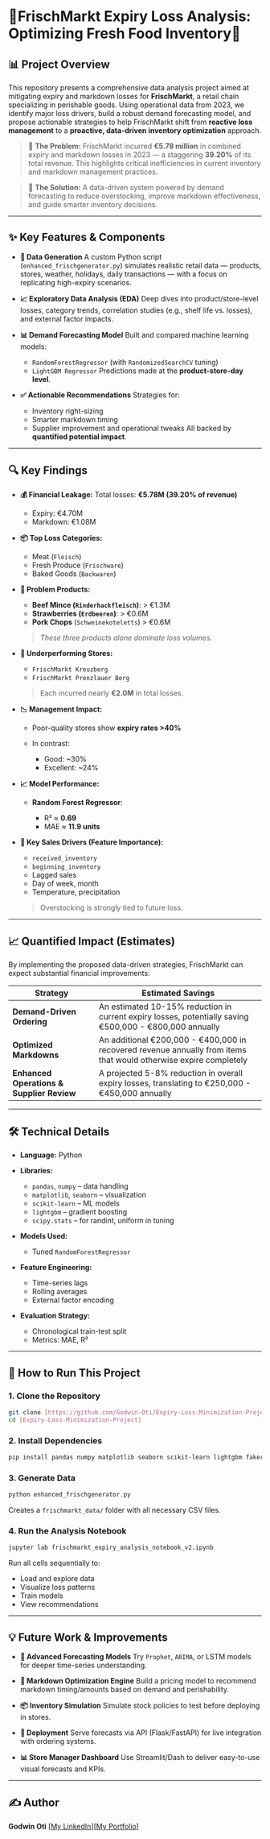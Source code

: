 # 🍎FrischMarkt Expiry Loss Analysis: Optimizing Fresh Food Inventory🥬

## 📊 Project Overview

This repository presents a comprehensive data analysis project aimed at mitigating expiry and markdown losses for **FrischMarkt**, a retail chain specializing in perishable goods. Using operational data from 2023, we identify major loss drivers, build a robust demand forecasting model, and propose actionable strategies to help FrischMarkt shift from **reactive loss management** to a **proactive, data-driven inventory optimization** approach.

> 💸 **The Problem:**
> FrischMarkt incurred **€5.78 million** in combined expiry and markdown losses in 2023 — a staggering **39.20%** of its total revenue. This highlights critical inefficiencies in current inventory and markdown management practices.

> 🧠 **The Solution:**
> A data-driven system powered by demand forecasting to reduce overstocking, improve markdown effectiveness, and guide smarter inventory decisions.

---

## ✨ Key Features & Components

* **🔧 Data Generation**
  A custom Python script (`enhanced_frischgenerator.py`) simulates realistic retail data — products, stores, weather, holidays, daily transactions — with a focus on replicating high-expiry scenarios.

* **📈 Exploratory Data Analysis (EDA)**
  Deep dives into product/store-level losses, category trends, correlation studies (e.g., shelf life vs. losses), and external factor impacts.

* **📊 Demand Forecasting Model**
  Built and compared machine learning models:

  * `RandomForestRegressor` (with `RandomizedSearchCV` tuning)
  * `LightGBM Regressor`
    Predictions made at the **product-store-day level**.

* **✅ Actionable Recommendations**
  Strategies for:

  * Inventory right-sizing
  * Smarter markdown timing
  * Supplier improvement and operational tweaks
    All backed by **quantified potential impact**.

---

## 🔍 Key Findings

* **💰 Financial Leakage:**
  Total losses: **€5.78M (39.20% of revenue)**

  * Expiry: €4.70M
  * Markdown: €1.08M

* **📦 Top Loss Categories:**

  * Meat (`Fleisch`)
  * Fresh Produce (`Frischware`)
  * Baked Goods (`Backwaren`)

* **🚨 Problem Products:**

  * **Beef Mince (`Rinderhackfleisch`)**: > €1.3M
  * **Strawberries (`Erdbeeren`)**: > €0.6M
  * **Pork Chops** (`Schweinekoteletts`) > €0.6M

  > *These three products alone dominate loss volumes.*

* **🏬 Underperforming Stores:**

  * `FrischMarkt Kreuzberg`
  * `FrischMarkt Prenzlauer Berg`

  > Each incurred nearly **€2.0M** in total losses.

* **📉 Management Impact:**

  * Poor-quality stores show **expiry rates >40%**
  * In contrast:

    * Good: \~30%
    * Excellent: \~24%

* **📈 Model Performance:**

  * **Random Forest Regressor**:

    * R² ≈ **0.69**
    * MAE ≈ **11.9 units**

* **🧠 Key Sales Drivers (Feature Importance):**

  * `received_inventory`
  * `beginning_inventory`
  * Lagged sales
  * Day of week, month
  * Temperature, precipitation

  > Overstocking is strongly tied to future loss.

---

## 📈 Quantified Impact (Estimates)
By implementing the proposed data-driven strategies, FrischMarkt can expect substantial financial improvements:

| Strategy                   | Estimated Savings                                       |
| -------------------------- | ------------------------------------------------------- |
| **Demand-Driven Ordering** | An estimated 10-15% reduction in current expiry losses, potentially saving €500,000 - €800,000 annually |
| **Optimized Markdowns**    | An additional €200,000 - €400,000 in recovered revenue annually from items that would otherwise expire completely |
| **Enhanced Operations & Supplier Review**  | A projected 5-8% reduction in overall expiry losses, translating to €250,000 - €450,000 annually |

---

## 🛠️ Technical Details

* **Language:** Python
* **Libraries:**

  * `pandas`, `numpy` – data handling
  * `matplotlib`, `seaborn` – visualization
  * `scikit-learn` – ML models
  * `lightgbm` – gradient boosting
  * `scipy.stats` – for randint, uniform in tuning
* **Models Used:**

  * Tuned `RandomForestRegressor`
* **Feature Engineering:**

  * Time-series lags
  * Rolling averages
  * External factor encoding
* **Evaluation Strategy:**

  * Chronological train-test split
  * Metrics: MAE, R²

---

## 🚀 How to Run This Project

### 1. Clone the Repository

```bash
git clone [https://github.com/Godwin-Oti/Expiry-Loss-Minimization-Project]
cd [Expiry-Loss-Minimization-Project]
```

### 2. Install Dependencies

```bash
pip install pandas numpy matplotlib seaborn scikit-learn lightgbm faker
```

### 3. Generate Data

```bash
python enhanced_frischgenerator.py
```

Creates a `frischmarkt_data/` folder with all necessary CSV files.

### 4. Run the Analysis Notebook

```bash
jupyter lab frischmarkt_expiry_analysis_notebook_v2.ipynb
```

Run all cells sequentially to:

* Load and explore data
* Visualize loss patterns
* Train models
* View recommendations

---

## 💡 Future Work & Improvements

* **📆 Advanced Forecasting Models**
  Try `Prophet`, `ARIMA`, or LSTM models for deeper time-series understanding.

* **🧾 Markdown Optimization Engine**
  Build a pricing model to recommend markdown timing/amounts based on demand and perishability.

* **📦 Inventory Simulation**
  Simulate stock policies to test before deploying in stores.

* **📡 Deployment**
  Serve forecasts via API (Flask/FastAPI) for live integration with ordering systems.

* **📊 Store Manager Dashboard**
  Use Streamlit/Dash to deliver easy-to-use visual forecasts and KPIs.

---

## ✍️ Author

**Godwin Oti**
\[[My LinkedIn](https://www.linkedin.com/in/godwin-oti/)]\[[My Portfolio](https://www.datascienceportfol.io/godwinotigo)]
